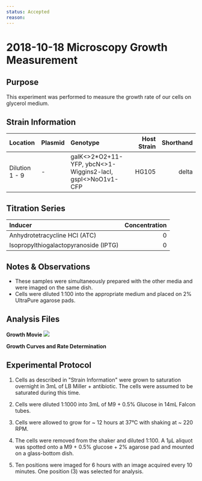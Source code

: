 ```yaml
---
status: Accepted 
reason: 
---
```


# 2018-10-18 Microscopy Growth Measurement

## Purpose
This experiment was performed to measure the growth rate of our cells on glycerol medium. 

## Strain Information
| Location | Plasmid | Genotype | Host Strain | Shorthand |
| :------- | :------ | :------- | ----------: | --------: |
| Dilution 1 - 9| - | galK<>2*O2+11-YFP, ybcN<>1-Wiggins2-lacI, gspI<>NoO1v1-CFP| HG105 | delta |


## Titration Series

| Inducer | Concentration |
| :------ | ------------: |
| Anhydrotetracycline HCl (ATC) | 0 |
| Isopropylthiogalactopyranoside (IPTG) | 0|

## Notes & Observations
* These samples were simultaneously prepared with the other media and were imaged on the same dish. 
* Cells were diluted 1:100 into the appropriate medium and placed on 2% UltraPure agarose pads.

## Analysis Files

**Growth Movie**
![](20181016_r1_37C_glycerol_O2_growth_xy7.gif)

**Growth Curves and Rate Determination**
![]()

## Experimental Protocol

1. Cells as described in "Strain Information" were grown to saturation overnight in 3mL of LB Miller + antibiotic. The cells were assumed to be saturated during this time.

1. Cells were diluted 1:1000 into 3mL of M9 + 0.5% Glucose in 14mL Falcon tubes. 

2. Cells were allowed to grow for ~ 12 hours at 37°C with shaking at ~ 220 RPM.

3. The cells were removed from the shaker and diluted 1:100. A 1µL aliquot was spotted onto a M9 + 0.5% glucose + 2% agarose pad and mounted on a glass-bottom dish. 

4. Ten positions were imaged for 6 hours with an image acquired every 10 minutes. One position (3) was selected for analysis.
